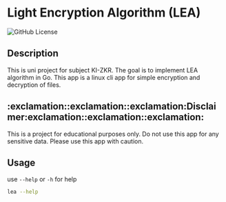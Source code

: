 <h1> Light Encryption Algorithm (LEA) </h1>

![GitHub License](https://img.shields.io/github/license/kopytkg/KI-ZKR)

<h2> Description </h2>
This is uni project for subject KI-ZKR. The goal is to implement LEA algorithm in Go. This app is a linux cli app for simple encryption and decryption of files.

<h2> :exclamation::exclamation::exclamation:Disclaimer:exclamation::exclamation::exclamation:</h2>
This is a project for educational purposes only. Do not use this app for any sensitive data. Please use this app with caution.

<h2> Usage </h2>

use `--help` or `-h` for help

```bash
lea --help
```





